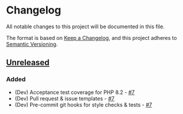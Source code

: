 # Changelog

All notable changes to this project will be documented in this file.

The format is based on [Keep a Changelog](https://keepachangelog.com/en/1.0.0/),
and this project adheres to [Semantic Versioning](https://semver.org/spec/v2.0.0.html).

## [Unreleased](https://github.com/bbatsche/<repo>/compare/1.1.0...develop)

### Added

- (Dev) Acceptance test coverage for PHP 8.2 - [#7][PR7]
- (Dev) Pull request & issue templates - [#7][PR7]
- (Dev) Pre-commit git hooks for style checks & tests - [#7][PR7]

[PR7]: https://github.com/bbatsche/filesystem-assertions/pull/7 "Developer Support Updates"
